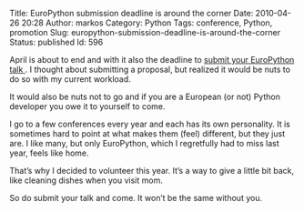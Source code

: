 Title: EuroPython submission deadline is around the corner
Date: 2010-04-26 20:28
Author: markos
Category: Python
Tags: conference, Python, promotion
Slug: europython-submission-deadline-is-around-the-corner
Status: published
Id: 596

<div>
 <p>
  April is about to end and with it also the deadline to
  <a href="http://www.europython.eu/talks/cfp/">
   submit your EuroPython talk
  </a>
  . I thought about submitting a proposal, but realized it would be nuts to do so with my current workload.
 </p>
 <p>
  It would also be nuts not to go and if you are a European (or not) Python developer you owe it to yourself to come.
 </p>
 <p>
  I go to a few conferences every year and each has its own personality. It is sometimes hard to point at what makes them (feel) different, but they just are. I like many, but only EuroPython, which I regretfully had to miss last year, feels like home.
 </p>
 <p>
  That’s why I decided to volunteer this year. It’s a way to give a little bit back, like cleaning dishes when you visit mom.
 </p>
 <p>
  So do submit your talk and come. It won’t be the same without you.
 </p>
</div>
